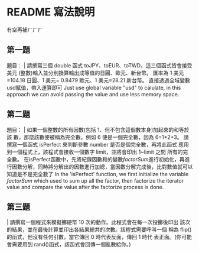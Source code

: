 # README 寫法說明
有空再補ㄏㄏㄏ
## 第一題
題目：
| 請撰寫三個 double 函式 toJPY、toEUR、toTWD，這三個函式皆會接受美元 (整數)輸入並分別換算輸出成等值的日圓、歐元、新台幣。
匯率為 1 美元=104.18 日圓、1 美元= 0.8479 歐元、1 美元=28.21 新台幣。
直接透過全域變數usd賦值，帶入運算即可
Just use global variable "usd" to calulate, in this approach we can avoid passing the value and use less memory space.

## 第二題
題目：
| 如果一個整數的所有因數(包括 1、但不包含這個數本身)加起來的和等於該 數，那麼該數便被稱為完全數。例如 6 便是一個完全數，因為 6=1+2+3。 請撰寫一個函式 isPerfect 來判斷參數 number 是否是個完全數，再將此函式 應用到一個程式上，該程式會接收一個數字 limit，並將會印出 1~limit 之間 所有的完全數。
在isPerfect函數中，先將紀錄因數和的變數*factorSum*進行初始化，再進行因數分解，同時將分解出的因數進行加總，當因數分解完成後，比對數值就可以知道是不是完全數了
In the 'isPerfect' function, we first initialize the variable  *factorSum* which used to sum up all the factor, then factorize the  iterator value and compare the value after the factorize process is done.

## 第三題
| 請撰寫一個程式來模擬擲硬幣 10 次的動作。此程式會在每一次投擲後印出 該次的結果，並在最後計算並印出各結果總共的次數。該程式需要呼叫一個 稱為 flip()的函式，他沒有任何引數，當它傳回 0 時代表反面，傳回 1 時代 表正面。(你可能會需要用到 rand()函式，該函式會回傳一個亂數給你。)

